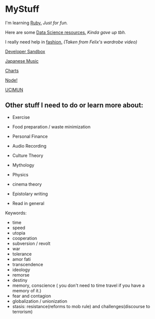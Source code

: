# MyStuff

I'm learning [Ruby.](Ruby/home.md) *Just for fun.*

Here are some [Data Science resources.](ML.md) *Kinda gave up tbh.*

I really need help in [fashion.](Clothing.md) *(Taken from Felix's wardrobe video)*

[Developer Sandbox](sandbox/home.md)

[Japanese Music](https://www.youtube.com/playlist?list=PL27NNm-I4NZgr6OKKcs_vqHoYyYd6EX7Z)

[Charts](charts.html)

[Node!](Node/home.md)

[UCIMUN](ucimun.md)

## Other stuff I need to do or learn more about:

- Exercise
- Food preparation / waste minimization
- Personal Finance
- Audio Recording

- Culture Theory
- Mythology
- Physics
- cinema theory
- Epistolary writing
- Read in general

Keywords:
- time
- speed
- utopia
- cooperation
- subversion / revolt
- war
- tolerance
- amor fati
- transcendence
- ideology
- remorse
- destiny
- memory, conscience ( you don't need to time travel if you have a memory of it.)
- fear and contagion
- globalization / unionization
- stasis: resistance(reforms to mob rule) and challenges(discourse to terrorism)

